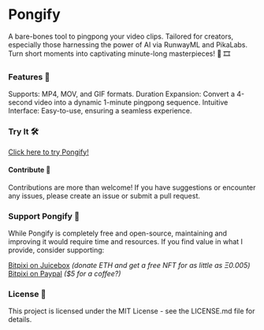 # Pongify
A bare-bones tool to pingpong your video clips. Tailored for creators, especially those harnessing the power of AI via RunwayML and PikaLabs. Turn short moments into captivating minute-long masterpieces! 🔄 🎞️

### Features 🌟
Supports: MP4, MOV, and GIF formats.
Duration Expansion: Convert a 4-second video into a dynamic 1-minute pingpong sequence.
Intuitive Interface: Easy-to-use, ensuring a seamless experience.

### Try It 🛠️
[Click here to try Pongify!](https://bitpixi.github.io/pongify/templates/index.html)

#### Contribute 🤝
Contributions are more than welcome! If you have suggestions or encounter any issues, please create an issue or submit a pull request.

### Support Pongify 🙌
While Pongify is completely free and open-source, maintaining and improving it would require time and resources. If you find value in what I provide, consider supporting:

<a href="https://juicebox.money/@pixipass">Bitpixi on Juicebox</a> <i>(donate ETH and get a free NFT for as little as Ξ0.005)</i>
<br><a href="https://www.paypal.com/paypalme/kase">Bitpixi on Paypal</a> <i>($5 for a coffee?)</i>

### License 📜
This project is licensed under the MIT License - see the LICENSE.md file for details.
